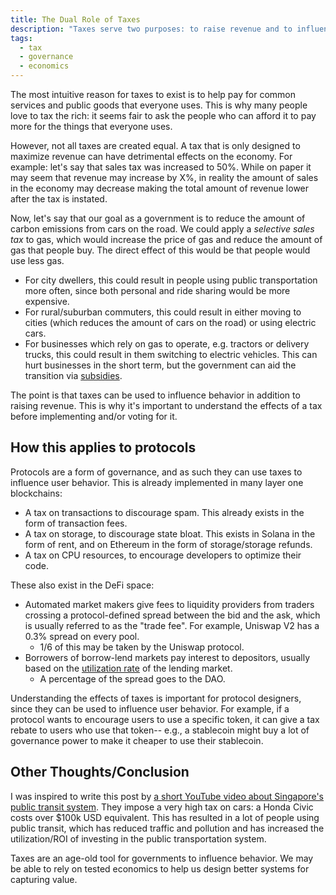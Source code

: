 ```yaml
---
title: The Dual Role of Taxes
description: "Taxes serve two purposes: to raise revenue and to influence behavior."
tags:
  - tax
  - governance
  - economics
---
```


The most intuitive reason for taxes to exist is to help pay for common services
and public goods that everyone uses. This is why many people love to tax the
rich: it seems fair to ask the people who can afford it to pay more for the
things that everyone uses.

However, not all taxes are created equal. A tax that is only designed to
maximize revenue can have detrimental effects on the economy. For example: let's
say that sales tax was increased to 50%. While on paper it may seem that revenue
may increase by X%, in reality the amount of sales in the economy may decrease
making the total amount of revenue lower after the tax is instated.

Now, let's say that our goal as a government is to reduce the amount of carbon
emissions from cars on the road. We could apply a _selective sales tax_ to gas,
which would increase the price of gas and reduce the amount of gas that people
buy. The direct effect of this would be that people would use less gas.

- For city dwellers, this could result in people using public transportation
  more often, since both personal and ride sharing would be more expensive.
- For rural/suburban commuters, this could result in either moving to cities
  (which reduces the amount of cars on the road) or using electric cars.
- For businesses which rely on gas to operate, e.g. tractors or delivery trucks,
  this could result in them switching to electric vehicles. This can hurt
  businesses in the short term, but the government can aid the transition via
  [subsidies](https://www.rd.usda.gov/programs-services/energy-programs/rural-energy-america-program-renewable-energy-systems-energy-efficiency-improvement-guaranteed-loans).

The point is that taxes can be used to influence behavior in addition to raising
revenue. This is why it's important to understand the effects of a tax before
implementing and/or voting for it.

## How this applies to protocols

Protocols are a form of governance, and as such they can use taxes to influence user behavior. This is already implemented in many layer one blockchains:

- A tax on transactions to discourage spam. This already exists in the form of transaction fees.
- A tax on storage, to discourage state bloat. This exists in Solana in the form of rent, and on Ethereum in the form of storage/storage refunds.
- A tax on CPU resources, to encourage developers to optimize their code.

These also exist in the DeFi space:

- Automated market makers give fees to liquidity providers from traders crossing a protocol-defined spread between the bid and the ask, which is usually referred to as the "trade fee". For example, Uniswap V2 has a 0.3% spread on every pool.
  - 1/6 of this may be taken by the Uniswap protocol.
- Borrowers of borrow-lend markets pay interest to depositors, usually based on the [utilization rate](./2020-12-20-understanding-compound-protocols-interest-rates) of the lending market.
  - A percentage of the spread goes to the DAO.

Understanding the effects of taxes is important for protocol designers, since
they can be used to influence user behavior. For example, if a protocol wants to
encourage users to use a specific token, it can give a tax rebate to users who
use that token-- e.g., a stablecoin might buy a lot of governance power to make
it cheaper to use their stablecoin.

## Other Thoughts/Conclusion

I was inspired to write this post by [a short YouTube video about Singapore's
public transit system](https://youtu.be/vyfJgJBB3Vk). They impose a very high
tax on cars: a Honda Civic costs over $100k USD equivalent. This has resulted in
a lot of people using public transit, which has reduced traffic and pollution
and has increased the utilization/ROI of investing in the public transportation
system.

Taxes are an age-old tool for governments to influence behavior. We may be able
to rely on tested economics to help us design better systems for capturing
value.
